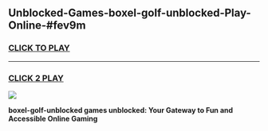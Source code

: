 
## Unblocked-Games-boxel-golf-unblocked-Play-Online-#fev9m
<h3>
<a href="https://premium.freeplayer.one?title=boxel-golf-unblocked&ref=24F">CLICK TO PLAY</a></h3>
<hr>

<h3>
<a href="https://premium.freeplayer.one?title=boxel-golf-unblocked&ref=24F">CLICK 2 PLAY</a>
  
</h3>

<a href="https://premium.freeplayer.one?title=boxel-golf-unblocked&ref=24F/"><img src="https://clearcache.store/games.png"></a>


**boxel-golf-unblocked games unblocked: Your Gateway to Fun and Accessible Online Gaming**

